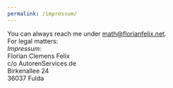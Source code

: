 ```yaml
---
permalink: /impressum/
---
```

You can always reach me under math@florianfelix.net.  
For legal matters:  
*Impressum*:   
Florian Clemens Felix  
c/o AutorenServices.de  
Birkenallee 24  
36037 Fulda  
